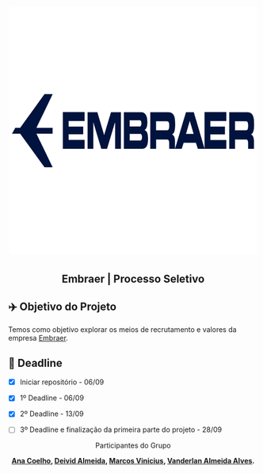 <meta charset="utf-8">
<h1 align="center">
    <img alt="embraer  - Análise do Processo Seletivo" title="#Rhua1" src="./src/img/embraer-vector-logo.png" width="500px" height="500px" />
</h1>

<h2 align="center">
  Embraer | Processo Seletivo
</h2>


## ✈️ Objetivo do Projeto

Temos como objetivo explorar os meios de recrutamento e valores da empresa [Embraer](https://embraer.com/br/pt/).

## 🔖 Deadline

- [x] Iniciar repositório - 06/09
- [X] 1º Deadline - 06/09
- [X] 2º Deadline - 13/09
- [ ] 3º Deadline e finalização da primeira parte do projeto - 28/09


<p align="center">Participantes do Grupo</p> <p align="center"><strong> <strong><a href="https://github.com/ana-ccoelho">Ana Coelho</a>, <strong><a href="https://github.com/Deividev365">Deivid Almeida</a>, <a href="https://github.com/MARCOSVINICIUSDEOLIVEIRASOUZA">Marcos Vinicius</a></strong>, <strong><a href="https://github.com/VanderlanAlves">Vanderlan Almeida Alves</a>.